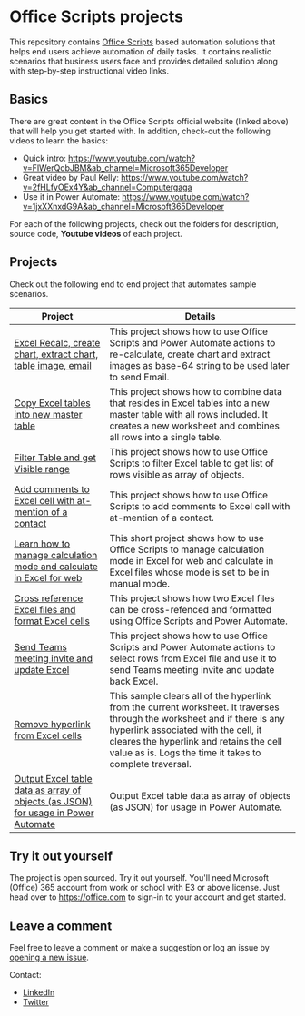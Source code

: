 # Office Scripts projects

This repository contains [Office Scripts](https://docs.microsoft.com/office/dev/scripts/overview/excel) based automation solutions that helps end users achieve automation of daily tasks. It contains realistic scenarios that business users face and provides detailed solution along with step-by-step instructional video links. 

## Basics 

There are great content in the Office Scripts official website (linked above) that will help you get started with. In addition, check-out the following videos to learn the basics: 
* Quick intro: https://www.youtube.com/watch?v=FlWerQobJBM&ab_channel=Microsoft365Developer
* Great video by Paul Kelly: https://www.youtube.com/watch?v=2fHLfyOEx4Y&ab_channel=Computergaga
* Use it in Power Automate: https://www.youtube.com/watch?v=1jxXXnxdG9A&ab_channel=Microsoft365Developer

For each of the following projects, check out the folders for description, source code, **Youtube videos** of each project. 

## Projects

Check out the following end to end project that automates sample scenarios. 

| Project | Details |
|---------|---------|
| [Excel Recalc, create chart, extract chart, table image, email](Chart%20and%20Table%20Images)    | This project shows how to use Office Scripts and Power Automate actions to re-calculate, create chart and extract images as base-64 string to be used later to send Email.        |
|[Copy Excel tables into new master table](Copy%20Tables%20to%20Master%20Table)|This project shows how to combine data that resides in Excel tables into a new master table with all rows included. It creates a new worksheet and combines all rows into a single table.|
| [Filter Table and get Visible range](Filter%20Table%20Get%20Visible%20Range%20as%20Object%20Array)    | This project shows how to use Office Scripts to filter Excel table to get list of rows visible as array of objects.        |
| [Add comments to Excel cell with at-mention of a contact](Add%20Excel%20Comments)    | This project shows how to use Office Scripts to add comments to Excel cell with at-mention of a contact.|
| [Learn how to manage calculation mode and calculate in Excel for web](Excel%20Calculation)    | This short project shows how to use Office Scripts to manage calculation mode in Excel for web and calculate in Excel files whose mode is set to be in manual mode.|
| [Cross reference Excel files and format Excel cells](Event%20Cross%20Reference)    | This project shows how two Excel files can be cross-refenced and formatted using Office Scripts and Power Automate. |
| [Send Teams meeting invite and update Excel](Excel%20and%20Teams%20Invite)    |  This project shows how to use Office Scripts and Power Automate actions to select rows from Excel file and use it to send Teams meeting invite and update back Excel. |
| [Remove hyperlink from Excel cells](Remove%20Hyperlinks%20from%20Excel%20Cells)    | This sample clears all of the hyperlink from the current worksheet. It traverses through the worksheet and if there is any hyperlink associated with the cell, it cleares the hyperlink and retains the cell value as is. Logs the time it takes to complete traversal. |
| [Output Excel table data as array of objects (as JSON) for usage in Power Automate](Return%20Table%20Data%20as%20Array%20of%20Objects)    | Output Excel table data as array of objects (as JSON) for usage in Power Automate. |


## Try it out yourself

The project is open sourced. Try it out yourself. You'll need Microsoft (Office) 365 account from work or school with E3 or above license. Just head over to https://office.com to sign-in to your account and get started.

## Leave a comment
Feel free to leave a comment or make a suggestion or log an issue by [opening a new issue](https://github.com/sumurthy/officescripts-projects/issues).

Contact: 

* [LinkedIn](https://www.linkedin.com/in/rsudhi/)
* [Twitter](https://twitter.com/rsudhi)
